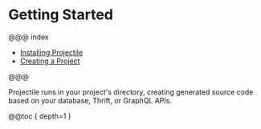 # Getting Started

@@@ index

* [Installing Projectile](installing.md)
* [Creating a Project](project.md)

@@@

Projectile runs in your project's directory, creating generated source code based on your database, Thrift, or GraphQL APIs.

@@toc { depth=1 }
